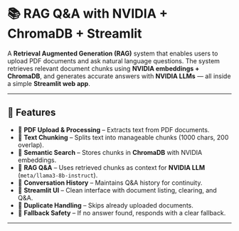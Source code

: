 # 📚 RAG Q&A with NVIDIA + ChromaDB + Streamlit  

A **Retrieval Augmented Generation (RAG)** system that enables users to upload PDF documents and ask natural language questions. 
The system retrieves relevant document chunks using **NVIDIA embeddings + ChromaDB**, and generates accurate answers with **NVIDIA LLMs** — all inside a simple **Streamlit web app**.  

---

## 🚀 Features  
- 🔹 **PDF Upload & Processing** – Extracts text from PDF documents.  
- 🔹 **Text Chunking** – Splits text into manageable chunks (1000 chars, 200 overlap).  
- 🔹 **Semantic Search** – Stores chunks in **ChromaDB** with NVIDIA embeddings.  
- 🔹 **RAG Q&A** – Uses retrieved chunks as context for **NVIDIA LLM** (`meta/llama3-8b-instruct`).  
- 🔹 **Conversation History** – Maintains Q&A history for continuity.  
- 🔹 **Streamlit UI** – Clean interface with document listing, clearing, and Q&A.  
- 🔹 **Duplicate Handling** – Skips already uploaded documents.  
- 🔹 **Fallback Safety** – If no answer found, responds with a clear fallback.  

---


